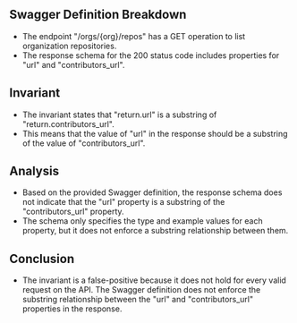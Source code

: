 ## Swagger Definition Breakdown
- The endpoint "/orgs/{org}/repos" has a GET operation to list organization repositories.
- The response schema for the 200 status code includes properties for "url" and "contributors_url".

## Invariant
- The invariant states that "return.url" is a substring of "return.contributors_url".
- This means that the value of "url" in the response should be a substring of the value of "contributors_url".

## Analysis
- Based on the provided Swagger definition, the response schema does not indicate that the "url" property is a substring of the "contributors_url" property.
- The schema only specifies the type and example values for each property, but it does not enforce a substring relationship between them.

## Conclusion
- The invariant is a false-positive because it does not hold for every valid request on the API. The Swagger definition does not enforce the substring relationship between the "url" and "contributors_url" properties in the response.
